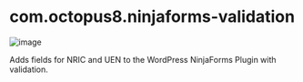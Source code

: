 # com.octopus8.ninjaforms-validation

![image](https://github.com/weihao-Tey/ninjaforms-validation/assets/142696206/0c015699-7ca3-4123-8980-7fd8c0ae6b73)

Adds fields for NRIC and UEN to the WordPress NinjaForms Plugin with validation.
